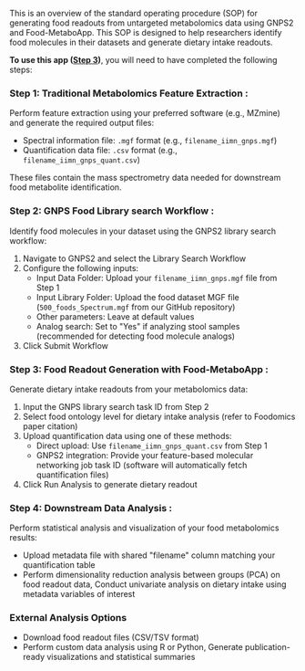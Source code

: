 This is an overview of the standard operating procedure (SOP) for generating food readouts from untargeted metabolomics data using GNPS2 and Food-MetaboApp. This SOP is designed to help researchers identify food molecules in their datasets and generate dietary intake readouts.

**To use this app ([Step 3](#step-3-food-readout-generation-with-food-metaboapp))**, you will need to have completed the following steps:

### **Step 1: Traditional Metabolomics Feature Extraction :** 
Perform feature extraction using your preferred software (e.g., MZmine) and generate the required output files:

* Spectral information file: `.mgf` format (e.g., `filename_iimn_gnps.mgf`)  
* Quantification data file: `.csv` format (e.g., `filename_iimn_gnps_quant.csv`)

These files contain the mass spectrometry data needed for downstream food metabolite identification.

### **Step 2: GNPS Food Library search Workflow :** 
Identify food molecules in your dataset using the GNPS2 library search workflow:

1. Navigate to GNPS2 and select the Library Search Workflow  
2. Configure the following inputs:  
   * Input Data Folder: Upload your `filename_iimn_gnps.mgf` file from Step 1  
   * Input Library Folder: Upload the food dataset MGF file (`500_foods_Spectrum.mgf` from our GitHub repository)  
   * Other parameters: Leave at default values  
   * Analog search: Set to "Yes" if analyzing stool samples (recommended for detecting food molecule analogs)  
3. Click Submit Workflow 

### **Step 3: Food Readout Generation with Food-MetaboApp :** 
Generate dietary intake readouts from your metabolomics data:

1. Input the GNPS library search task ID from Step 2  
2. Select food ontology level for dietary intake analysis (refer to Foodomics paper citation)  
3. Upload quantification data using one of these methods:  
   * Direct upload: Use `filename_iimn_gnps_quant.csv` from Step 1  
   * GNPS2 integration: Provide your feature-based molecular networking job task ID (software will automatically fetch quantification files)  
4. Click Run Analysis to generate dietary readout

### **Step 4: Downstream Data Analysis :** 
Perform statistical analysis and visualization of your food metabolomics results:

* Upload metadata file with shared "filename" column matching your quantification table  
* Perform dimensionality reduction analysis between groups (PCA) on food readout data, Conduct univariate analysis on dietary intake using metadata variables of interest

### **External Analysis Options**

* Download food readout files (CSV/TSV format)  
* Perform custom data analysis using R or Python, Generate publication-ready visualizations and statistical summaries

